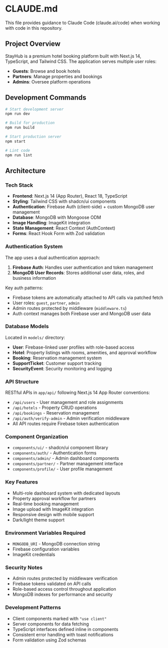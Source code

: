 # CLAUDE.md

This file provides guidance to Claude Code (claude.ai/code) when working with code in this repository.

## Project Overview

StayHub is a premium hotel booking platform built with Next.js 14, TypeScript, and Tailwind CSS. The application serves multiple user roles:
- **Guests**: Browse and book hotels
- **Partners**: Manage properties and bookings
- **Admins**: Oversee platform operations

## Development Commands

```bash
# Start development server
npm run dev

# Build for production
npm run build

# Start production server
npm start

# Lint code
npm run lint
```

## Architecture

### Tech Stack
- **Frontend**: Next.js 14 (App Router), React 18, TypeScript
- **Styling**: Tailwind CSS with shadcn/ui components
- **Authentication**: Firebase Auth (client-side) + custom MongoDB user management
- **Database**: MongoDB with Mongoose ODM
- **Image Handling**: ImageKit integration
- **State Management**: React Context (AuthContext)
- **Forms**: React Hook Form with Zod validation

### Authentication System
The app uses a dual authentication approach:
1. **Firebase Auth**: Handles user authentication and token management
2. **MongoDB User Records**: Stores additional user data, roles, and business information

Key auth patterns:
- Firebase tokens are automatically attached to API calls via patched fetch
- User roles: `guest`, `partner`, `admin`
- Admin routes protected by middleware (`middleware.ts`)
- Auth context manages both Firebase user and MongoDB user data

### Database Models
Located in `models/` directory:
- **User**: Firebase-linked user profiles with role-based access
- **Hotel**: Property listings with rooms, amenities, and approval workflow
- **Booking**: Reservation management system
- **SupportTicket**: Customer support tracking
- **SecurityEvent**: Security monitoring and logging

### API Structure
RESTful APIs in `app/api/` following Next.js 14 App Router conventions:
- `/api/users` - User management and role assignments
- `/api/hotels` - Property CRUD operations
- `/api/bookings` - Reservation management
- `/api/auth/verify-admin` - Admin verification middleware
- All API routes require Firebase token authentication

### Component Organization
- `components/ui/` - shadcn/ui component library
- `components/auth/` - Authentication forms
- `components/admin/` - Admin dashboard components
- `components/partner/` - Partner management interface
- `components/profile/` - User profile management

### Key Features
- Multi-role dashboard system with dedicated layouts
- Property approval workflow for partners
- Real-time booking management
- Image upload with ImageKit integration
- Responsive design with mobile support
- Dark/light theme support

### Environment Variables Required
- `MONGODB_URI` - MongoDB connection string
- Firebase configuration variables
- ImageKit credentials

### Security Notes
- Admin routes protected by middleware verification
- Firebase tokens validated on API calls
- Role-based access control throughout application
- MongoDB indexes for performance and security

### Development Patterns
- Client components marked with `"use client"`
- Server components for data fetching
- TypeScript interfaces defined inline in components
- Consistent error handling with toast notifications
- Form validation using Zod schemas